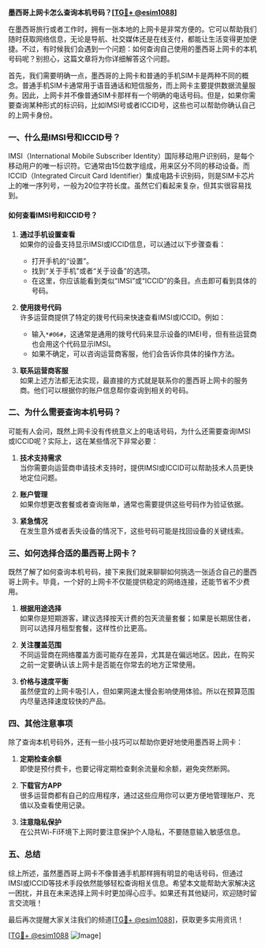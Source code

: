 **墨西哥上网卡怎么查询本机号码？[[TG💪+ @esim1088](https://t.me/s/esim1088)]**

在墨西哥旅行或者工作时，拥有一张本地的上网卡是非常方便的。它可以帮助我们随时获取网络信息，无论是导航、社交媒体还是在线支付，都能让生活变得更加便捷。不过，有时候我们会遇到一个问题：如何查询自己使用的墨西哥上网卡的本机号码呢？别担心，这篇文章将为你详细解答这个问题。

首先，我们需要明确一点，墨西哥的上网卡和普通的手机SIM卡是两种不同的概念。普通手机SIM卡通常用于语音通话和短信服务，而上网卡主要提供数据流量服务。因此，上网卡并不像普通SIM卡那样有一个明确的电话号码。但是，如果你需要查询某种形式的标识码，比如IMSI号或者ICCID号，这些也可以帮助你确认自己的上网卡身份。

### **一、什么是IMSI号和ICCID号？**

IMSI（International Mobile Subscriber Identity）国际移动用户识别码，是每个移动用户的唯一标识符。它通常由15位数字组成，用来区分不同的移动设备。而ICCID（Integrated Circuit Card Identifier）集成电路卡识别码，则是SIM卡芯片上的唯一序列号，一般为20位字符长度。虽然它们看起来复杂，但其实很容易找到。

#### **如何查看IMSI号和ICCID号？**

1. **通过手机设置查看**  
   如果你的设备支持显示IMSI或ICCID信息，可以通过以下步骤查看：
   - 打开手机的“设置”。
   - 找到“关于手机”或者“关于设备”的选项。
   - 在这里，你应该能看到类似“IMSI”或“ICCID”的条目。点击即可看到具体的号码。

2. **使用拨号代码**  
   许多运营商提供了特定的拨号代码来快速查看IMSI或ICCID。例如：
   - 输入`*#06#`，这通常是通用的拨号代码来显示设备的IMEI号，但有些运营商也会用这个代码显示IMSI。
   - 如果不确定，可以咨询运营商客服，他们会告诉你具体的操作方法。

3. **联系运营商客服**  
   如果上述方法都无法实现，最直接的方式就是联系你的墨西哥上网卡的服务商。他们可以根据你的账户信息帮你查询到相关的号码。

### **二、为什么需要查询本机号码？**

可能有人会问，既然上网卡没有传统意义上的电话号码，为什么还需要查询IMSI或ICCID呢？实际上，这在某些情况下非常必要：

1. **技术支持需求**  
   当你需要向运营商申请技术支持时，提供IMSI或ICCID可以帮助技术人员更快地定位问题。

2. **账户管理**  
   如果你想更改套餐或者查询账单，通常也需要提供这些号码作为验证依据。

3. **紧急情况**  
   在发生意外或者丢失设备的情况下，这些号码可能是找回设备的关键线索。

### **三、如何选择合适的墨西哥上网卡？**

既然了解了如何查询本机号码，接下来我们就来聊聊如何挑选一张适合自己的墨西哥上网卡。毕竟，一个好的上网卡不仅能提供稳定的网络连接，还能节省不少费用。

1. **根据用途选择**  
   如果你是短期游客，建议选择按天计费的包天流量套餐；如果是长期居住者，则可以选择月租型套餐，这样性价比更高。

2. **关注覆盖范围**  
   不同运营商在网络覆盖方面可能存在差异，尤其是在偏远地区。因此，在购买之前一定要确认该上网卡是否能在你常去的地方正常使用。

3. **价格与速度平衡**  
   虽然便宜的上网卡吸引人，但如果网速太慢会影响使用体验。所以在预算范围内尽量选择速度较快的产品。

### **四、其他注意事项**

除了查询本机号码外，还有一些小技巧可以帮助你更好地使用墨西哥上网卡：

1. **定期检查余额**  
   即使是预付费卡，也要记得定期检查剩余流量和余额，避免突然断网。

2. **下载官方APP**  
   很多运营商都有自己的应用程序，通过这些应用你可以更方便地管理账户、充值以及查看使用记录。

3. **注意隐私保护**  
   在公共Wi-Fi环境下上网时要注意保护个人隐私，不要随意输入敏感信息。

### **五、总结**

综上所述，虽然墨西哥上网卡不像普通手机那样拥有明显的电话号码，但通过IMSI或ICCID等技术手段依然能够轻松查询相关信息。希望本文能帮助大家解决这一困扰，并且在未来选择上网卡时更加得心应手。如果还有其他疑问，欢迎随时留言交流哦！

最后再次提醒大家关注我们的频道[[TG💪+ @esim1088](https://t.me/s/esim1088)]，获取更多实用资讯！  

[[TG💪+ @esim1088](https://t.me/s/esim1088) ![Image](https://i.postimg.cc/4NQfJmqS/Snipaste-2025-05-13-00-14-12.png)]